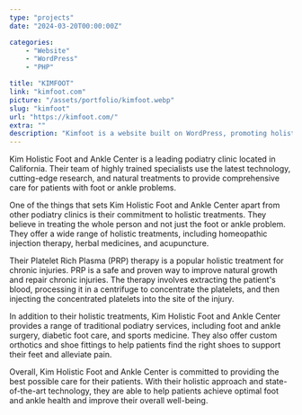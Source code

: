 ```yaml
---
type: "projects"
date: "2024-03-20T00:00:00Z"

categories: 
    - "Website"
    - "WordPress"
    - "PHP"

title: "KIMFOOT"
link: "kimfoot.com"
picture: "/assets/portfolio/kimfoot.webp"
slug: "kimfoot"
url: "https://kimfoot.com/"
extra: ""
description: "Kimfoot is a website built on WordPress, promoting holistic treatments for foot and ankle problems with a team of highly trained podiatric specialists using cutting edge technology and natural remedies. They offer Platelet Rich Plasma injections for safe and natural healing of chronic injuries."
---
```

Kim Holistic Foot and Ankle Center is a leading podiatry clinic located in California. Their team of highly trained specialists use the latest technology, cutting-edge research, and natural treatments to provide comprehensive care for patients with foot or ankle problems.

One of the things that sets Kim Holistic Foot and Ankle Center apart from other podiatry clinics is their commitment to holistic treatments. They believe in treating the whole person and not just the foot or ankle problem. They offer a wide range of holistic treatments, including homeopathic injection therapy, herbal medicines, and acupuncture.

Their Platelet Rich Plasma (PRP) therapy is a popular holistic treatment for chronic injuries. PRP is a safe and proven way to improve natural growth and repair chronic injuries. The therapy involves extracting the patient's blood, processing it in a centrifuge to concentrate the platelets, and then injecting the concentrated platelets into the site of the injury.

In addition to their holistic treatments, Kim Holistic Foot and Ankle Center provides a range of traditional podiatry services, including foot and ankle surgery, diabetic foot care, and sports medicine. They also offer custom orthotics and shoe fittings to help patients find the right shoes to support their feet and alleviate pain.

Overall, Kim Holistic Foot and Ankle Center is committed to providing the best possible care for their patients. With their holistic approach and state-of-the-art technology, they are able to help patients achieve optimal foot and ankle health and improve their overall well-being.